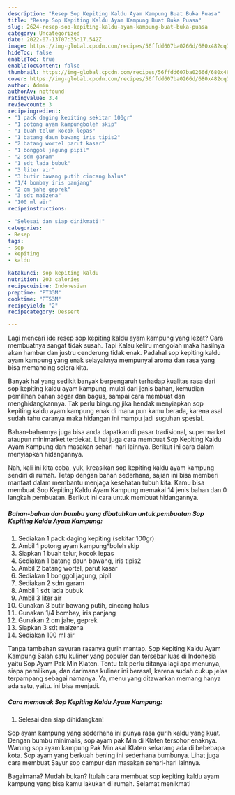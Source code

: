 ```yaml
---
description: "Resep Sop Kepiting Kaldu Ayam Kampung Buat Buka Puasa"
title: "Resep Sop Kepiting Kaldu Ayam Kampung Buat Buka Puasa"
slug: 2624-resep-sop-kepiting-kaldu-ayam-kampung-buat-buka-puasa
category: Uncategorized
date: 2022-07-13T07:35:17.542Z
image: https://img-global.cpcdn.com/recipes/56ffdd607ba0266d/680x482cq70/sop-kepiting-kaldu-ayam-kampung-foto-resep-utama.jpg
hideToc: false
enableToc: true
enableTocContent: false
thumbnail: https://img-global.cpcdn.com/recipes/56ffdd607ba0266d/680x482cq70/sop-kepiting-kaldu-ayam-kampung-foto-resep-utama.jpg
cover: https://img-global.cpcdn.com/recipes/56ffdd607ba0266d/680x482cq70/sop-kepiting-kaldu-ayam-kampung-foto-resep-utama.jpg
author: Admin
authorAv: notfound
ratingvalue: 3.4
reviewcount: 3
recipeingredient:
- "1 pack daging kepiting sekitar 100gr"
- "1 potong ayam kampungboleh skip"
- "1 buah telur kocok lepas"
- "1 batang daun bawang iris tipis2"
- "2 batang wortel parut kasar"
- "1 bonggol jagung pipil"
- "2 sdm garam"
- "1 sdt lada bubuk"
- "3 liter air"
- "3 butir bawang putih cincang halus"
- "1/4 bombay iris panjang"
- "2 cm jahe geprek"
- "3 sdt maizena"
- "100 ml air"
recipeinstructions:

- "Selesai dan siap dinikmati!"
categories:
- Resep
tags:
- sop
- kepiting
- kaldu

katakunci: sop kepiting kaldu 
nutrition: 203 calories
recipecuisine: Indonesian
preptime: "PT33M"
cooktime: "PT53M"
recipeyield: "2"
recipecategory: Dessert

---
```



Lagi mencari ide resep sop kepiting kaldu ayam kampung yang lezat? Cara membuatnya sangat tidak susah. Tapi Kalau keliru mengolah maka hasilnya akan hambar dan justru cenderung tidak enak. Padahal sop kepiting kaldu ayam kampung yang enak selayaknya mempunyai aroma dan rasa yang bisa memancing selera kita.


Banyak hal yang sedikit banyak berpengaruh terhadap kualitas rasa dari sop kepiting kaldu ayam kampung, mulai dari jenis bahan, kemudian pemilihan bahan segar dan bagus, sampai cara membuat dan menghidangkannya. Tak perlu bingung jika hendak menyiapkan sop kepiting kaldu ayam kampung enak di mana pun kamu berada, karena asal sudah tahu caranya maka hidangan ini mampu jadi suguhan spesial.

Bahan-bahannya juga bisa anda dapatkan di pasar tradisional, supermarket ataupun minimarket terdekat. Lihat juga cara membuat Sop Kepiting Kaldu Ayam Kampung dan masakan sehari-hari lainnya. Berikut ini cara dalam menyiapkan hidangannya.


Nah, kali ini kita coba, yuk, kreasikan sop kepiting kaldu ayam kampung sendiri di rumah. Tetap dengan bahan sederhana, sajian ini bisa memberi manfaat dalam membantu menjaga kesehatan tubuh kita. Kamu bisa membuat Sop Kepiting Kaldu Ayam Kampung memakai 14 jenis bahan dan 0 langkah pembuatan. Berikut ini cara untuk membuat hidangannya.

<!--inarticleads1-->

##### Bahan-bahan dan bumbu yang dibutuhkan untuk pembuatan Sop Kepiting Kaldu Ayam Kampung:

1. Sediakan 1 pack daging kepiting (sekitar 100gr)
1. Ambil 1 potong ayam kampung*boleh skip
1. Siapkan 1 buah telur, kocok lepas
1. Sediakan 1 batang daun bawang, iris tipis2
1. Ambil 2 batang wortel, parut kasar
1. Sediakan 1 bonggol jagung, pipil
1. Sediakan 2 sdm garam
1. Ambil 1 sdt lada bubuk
1. Ambil 3 liter air
1. Gunakan 3 butir bawang putih, cincang halus
1. Gunakan 1/4 bombay, iris panjang
1. Gunakan 2 cm jahe, geprek
1. Siapkan 3 sdt maizena
1. Sediakan 100 ml air


Tanpa tambahan sayuran rasanya gurih mantap. Sop Kepiting Kaldu Ayam Kampung Salah satu kuliner yang populer dan tersebar luas di Indonesia yaitu Sop Ayam Pak Min Klaten. Tentu tak perlu ditanya lagi apa menunya, siapa pemiliknya, dan darimana kuliner ini berasal, karena sudah cukup jelas terpampang sebagai namanya. Ya, menu yang ditawarkan memang hanya ada satu, yaitu. ini bisa menjadi. 

<!--inarticleads2-->

##### Cara memasak Sop Kepiting Kaldu Ayam Kampung:


1. Selesai dan siap dihidangkan!

Sop ayam kampung yang sederhana ini punya rasa gurih kaldu yang kuat. Dengan bumbu minimalis, sop ayam pak Min di Klaten tersohor enaknya. Warung sop ayam kampung Pak Min asal Klaten sekarang ada di bebebapa kota. Sop ayam yang berkuah bening ini sederhana bumbunya. Lihat juga cara membuat Sayur sop campur dan masakan sehari-hari lainnya. 

Bagaimana? Mudah bukan? Itulah cara membuat sop kepiting kaldu ayam kampung yang bisa kamu lakukan di rumah. Selamat menikmati
